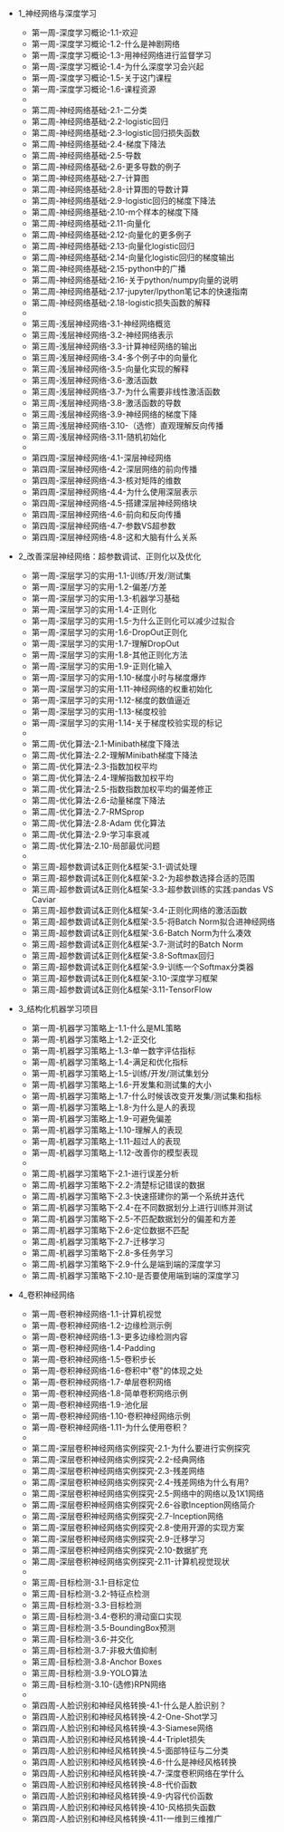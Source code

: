 ﻿- 1_神经网络与深度学习
	- 第一周-深度学习概论-1.1-欢迎
	- 第一周-深度学习概论-1.2-什么是神剧网络
	- 第一周-深度学习概论-1.3-用神经网络进行监督学习
	- 第一周-深度学习概论-1.4-为什么深度学习会兴起
	- 第一周-深度学习概论-1.5-关于这门课程
	- 第一周-深度学习概论-1.6-课程资源
	- 
	- 第二周-神经网络基础-2.1-二分类
	- 第二周-神经网络基础-2.2-logistic回归
	- 第二周-神经网络基础-2.3-logistic回归损失函数
	- 第二周-神经网络基础-2.4-梯度下降法
	- 第二周-神经网络基础-2.5-导数
	- 第二周-神经网络基础-2.6-更多导数的例子
	- 第二周-神经网络基础-2.7-计算图
	- 第二周-神经网络基础-2.8-计算图的导数计算
	- 第二周-神经网络基础-2.9-logistic回归的梯度下降法
	- 第二周-神经网络基础-2.10-m个样本的梯度下降
	- 第二周-神经网络基础-2.11-向量化
	- 第二周-神经网络基础-2.12-向量化的更多例子
	- 第二周-神经网络基础-2.13-向量化logistic回归
	- 第二周-神经网络基础-2.14-向量化logistic回归的梯度输出
	- 第二周-神经网络基础-2.15-python中的广播
	- 第二周-神经网络基础-2.16-关于python/numpy向量的说明
	- 第二周-神经网络基础-2.17-jupyter/Ipython笔记本的快速指南
	- 第二周-神经网络基础-2.18-logistic损失函数的解释
	- 
	- 第三周-浅层神经网络-3.1-神经网络概览
	- 第三周-浅层神经网络-3.2-神经网络表示
	- 第三周-浅层神经网络-3.3-计算神经网络的输出
	- 第三周-浅层神经网络-3.4-多个例子中的向量化
	- 第三周-浅层神经网络-3.5-向量化实现的解释
	- 第三周-浅层神经网络-3.6-激活函数
	- 第三周-浅层神经网络-3.7-为什么需要非线性激活函数
	- 第三周-浅层神经网络-3.8-激活函数的导数
	- 第三周-浅层神经网络-3.9-神经网络的梯度下降
	- 第三周-浅层神经网络-3.10-（选修）直观理解反向传播
	- 第三周-浅层神经网络-3.11-随机初始化
	- 
	- 第四周-深层神经网络-4.1-深层神经网络
	- 第四周-深层神经网络-4.2-深层网络的前向传播
	- 第四周-深层神经网络-4.3-核对矩阵的维数
	- 第四周-深层神经网络-4.4-为什么使用深层表示
	- 第四周-深层神经网络-4.5-搭建深层神经网络块
	- 第四周-深层神经网络-4.6-前向和反向传播
	- 第四周-深层神经网络-4.7-参数VS超参数
	- 第四周-深层神经网络-4.8-这和大脑有什么关系


- 2_改善深层神经网络：超参数调试、正则化以及优化
	- 第一周-深层学习的实用-1.1-训练/开发/测试集
	- 第一周-深层学习的实用-1.2-偏差/方差
	- 第一周-深层学习的实用-1.3-机器学习基础
	- 第一周-深层学习的实用-1.4-正则化
	- 第一周-深层学习的实用-1.5-为什么正则化可以减少过拟合
	- 第一周-深层学习的实用-1.6-DropOut正则化
	- 第一周-深层学习的实用-1.7-理解DropOut
	- 第一周-深层学习的实用-1.8-其他正则化方法
	- 第一周-深层学习的实用-1.9-正则化输入
	- 第一周-深层学习的实用-1.10-梯度小时与梯度爆炸
	- 第一周-深层学习的实用-1.11-神经网络的权重初始化
	- 第一周-深层学习的实用-1.12-梯度的数值逼近
	- 第一周-深层学习的实用-1.13-梯度校验
	- 第一周-深层学习的实用-1.14-关于梯度校验实现的标记
	- 
	- 第二周-优化算法-2.1-Minibath梯度下降法
	- 第二周-优化算法-2.2-理解Minibath梯度下降法
	- 第二周-优化算法-2.3-指数加权平均
	- 第二周-优化算法-2.4-理解指数加权平均
	- 第二周-优化算法-2.5-指数指数加权平均的偏差修正
	- 第二周-优化算法-2.6-动量梯度下降法
	- 第二周-优化算法-2.7-RMSprop
	- 第二周-优化算法-2.8-Adam 优化算法
	- 第二周-优化算法-2.9-学习率衰减
	- 第二周-优化算法-2.10-局部最优问题
	- 
	- 第三周-超参数调试&正则化&框架-3.1-调试处理
	- 第三周-超参数调试&正则化&框架-3.2-为超参数选择合适的范围
	- 第三周-超参数调试&正则化&框架-3.3-超参数训练的实践:pandas VS Caviar
	- 第三周-超参数调试&正则化&框架-3.4-正则化网络的激活函数
	- 第三周-超参数调试&正则化&框架-3.5-将Batch Norm拟合进神经网络
	- 第三周-超参数调试&正则化&框架-3.6-Batch Norm为什么凑效
	- 第三周-超参数调试&正则化&框架-3.7-测试时的Batch Norm
	- 第三周-超参数调试&正则化&框架-3.8-Softmax回归
	- 第三周-超参数调试&正则化&框架-3.9-训练一个Softmax分类器
	- 第三周-超参数调试&正则化&框架-3.10-深度学习框架
	- 第三周-超参数调试&正则化&框架-3.11-TensorFlow

- 3_结构化机器学习项目
	- 第一周-机器学习策略上-1.1-什么是ML策略
	- 第一周-机器学习策略上-1.2-正交化
	- 第一周-机器学习策略上-1.3-单一数字评估指标
	- 第一周-机器学习策略上-1.4-满足和优化指标
	- 第一周-机器学习策略上-1.5-训练/开发/测试集划分
	- 第一周-机器学习策略上-1.6-开发集和测试集的大小
	- 第一周-机器学习策略上-1.7-什么时候该改变开发集/测试集和指标
	- 第一周-机器学习策略上-1.8-为什么是人的表现
	- 第一周-机器学习策略上-1.9-可避免偏差
	- 第一周-机器学习策略上-1.10-理解人的表现
	- 第一周-机器学习策略上-1.11-超过人的表现
	- 第一周-机器学习策略上-1.12-改善你的模型表现
	- 
	- 第二周-机器学习策略下-2.1-进行误差分析
	- 第二周-机器学习策略下-2.2-清楚标记错误的数据
	- 第二周-机器学习策略下-2.3-快速搭建你的第一个系统并迭代
	- 第二周-机器学习策略下-2.4-在不同数据划分上进行训练并测试
	- 第二周-机器学习策略下-2.5-不匹配数据划分的偏差和方差
	- 第二周-机器学习策略下-2.6-定位数据不匹配
	- 第二周-机器学习策略下-2.7-迁移学习
	- 第二周-机器学习策略下-2.8-多任务学习
	- 第二周-机器学习策略下-2.9-什么是端到端的深度学习
	- 第二周-机器学习策略下-2.10-是否要使用端到端的深度学习

- 4_卷积神经网络
	- 第一周-卷积神经网络-1.1-计算机视觉
	- 第一周-卷积神经网络-1.2-边缘检测示例
	- 第一周-卷积神经网络-1.3-更多边缘检测内容
	- 第一周-卷积神经网络-1.4-Padding
	- 第一周-卷积神经网络-1.5-卷积步长
	- 第一周-卷积神经网络-1.6-卷积中"卷"的体现之处
	- 第一周-卷积神经网络-1.7-单层卷积网络
	- 第一周-卷积神经网络-1.8-简单卷积网络示例
	- 第一周-卷积神经网络-1.9-池化层
	- 第一周-卷积神经网络-1.10-卷积神经网络示例
	- 第一周-卷积神经网络-1.11-为什么使用卷积？
	- 
	- 第二周-深层卷积神经网络实例探究-2.1-为什么要进行实例探究
	- 第二周-深层卷积神经网络实例探究-2.2-经典网络
	- 第二周-深层卷积神经网络实例探究-2.3-残差网络
	- 第二周-深层卷积神经网络实例探究-2.4-残差网络为什么有用?
	- 第二周-深层卷积神经网络实例探究-2.5-网络中的网络以及1X1网络
	- 第二周-深层卷积神经网络实例探究-2.6-谷歌Inception网络简介
	- 第二周-深层卷积神经网络实例探究-2.7-Inception网络
	- 第二周-深层卷积神经网络实例探究-2.8-使用开源的实现方案
	- 第二周-深层卷积神经网络实例探究-2.9-迁移学习
	- 第二周-深层卷积神经网络实例探究-2.10-数据扩充
	- 第二周-深层卷积神经网络实例探究-2.11-计算机视觉现状
	- 
	- 第三周-目标检测-3.1-目标定位
	- 第三周-目标检测-3.2-特征点检测
	- 第三周-目标检测-3.3-目标检测
	- 第三周-目标检测-3.4-卷积的滑动窗口实现
	- 第三周-目标检测-3.5-BoundingBox预测
	- 第三周-目标检测-3.6-并交化
	- 第三周-目标检测-3.7-非极大值抑制
	- 第三周-目标检测-3.8-Anchor Boxes
	- 第三周-目标检测-3.9-YOLO算法
	- 第三周-目标检测-3.10-(选修)RPN网络
	- 
	- 第四周-人脸识别和神经风格转换-4.1-什么是人脸识别？
	- 第四周-人脸识别和神经风格转换-4.2-One-Shot学习
	- 第四周-人脸识别和神经风格转换-4.3-Siamese网络
	- 第四周-人脸识别和神经风格转换-4.4-Triplet损失
	- 第四周-人脸识别和神经风格转换-4.5-面部特征与二分类
	- 第四周-人脸识别和神经风格转换-4.6-什么是神经风格转换
	- 第四周-人脸识别和神经风格转换-4.7-深度卷积网络在学什么
	- 第四周-人脸识别和神经风格转换-4.8-代价函数
	- 第四周-人脸识别和神经风格转换-4.9-内容代价函数
	- 第四周-人脸识别和神经风格转换-4.10-风格损失函数
	- 第四周-人脸识别和神经风格转换-4.11-一维到三维推广

